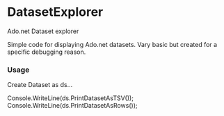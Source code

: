 # DatasetExplorer
Ado.net Dataset explorer

Simple code for displaying Ado.net datasets. Vary basic but created for a specific debugging reason.

### Usage
Create Dataset as ds...

Console.WriteLine(ds.PrintDatasetAsTSV());
Console.WriteLine(ds.PrintDatasetAsRows());

